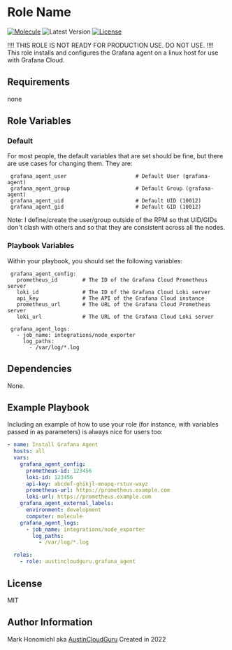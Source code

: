Role Name
=========
[![Molecule](https://github.com/austincloudguru/ansible-role-grafana-agent/workflows/Molecule/badge.svg?event=push)](https://github.com/austincloudguru/ansible-role-grafana-agent/actions?query=workflow%3AMolecule)
![Latest Version](https://img.shields.io/github/v/tag/austincloudguru/ansible-role-grafana-agent?sort=semver&label=Latest%20Version) 
[![License](https://img.shields.io/github/license/austincloudguru/ansible-role-grafana-agent)](https://github.com/austincloudguru/ansible-role-template/blob/master/LICENSE)

!!!! THIS ROLE IS NOT READY FOR PRODUCTION USE.  DO NOT USE.  !!!!
This role installs and configures the Grafana agent on a linux host for use with Grafana Cloud.

Requirements
------------
none


Role Variables
--------------
### Default

For most people, the default variables that are set should be fine, but there are use cases for changing them.  They are:

     grafana_agent_user                      # Default User (grafana-agent)
     grafana_agent_group                     # Default Group (grafana-agent)
     grafana_agent_uid                       # Default UID (10012)
     grafana_agent_gid                       # Default GID (10012)

Note: I define/create the user/group outside of the RPM so that UID/GIDs don't clash with others and so that they are consistent across all the nodes.

### Playbook Variables
Within your playbook, you should set the following variables:

     grafana_agent_config:
       prometheus_id        # The ID of the Grafana Cloud Prometheus server
       loki_id              # The ID of the Grafana Cloud Loki server
       api_key              # The API of the Grafana Cloud instance
       prometheus_url       # The URL of the Grafana Cloud Prometheus server
       loki_url             # The URL of the Grafana Cloud Loki server
     
     grafana_agent_logs:
       - job_name: integrations/node_exporter
         log_paths:
           - /var/log/*.log     


Dependencies
------------
None.

Example Playbook
----------------

Including an example of how to use your role (for instance, with variables
passed in as parameters) is always nice for users too:

```yaml
- name: Install Grafana Agent
  hosts: all
  vars:
    grafana_agent_config:
      prometheus-id: 123456
      loki-id: 123456
      api-key: abcdef-ghikjl-mnopq-rstuv-wxyz
      prometheus-url: https://prometheus.example.com
      loki-url: https://prometheus.example.com
    grafana_agent_external_labels:
      environment: development
      computer: molecule
    grafana_agent_logs:
      - job_name: integrations/node_exporter
        log_paths:
          - /var/log/*.log

  roles:
    - role: austincloudguru.grafana_agent
```

License
-------

MIT

Author Information
------------------
Mark Honomichl aka [AustinCloudGuru](https://austincloud.guru)
Created in 2022 
